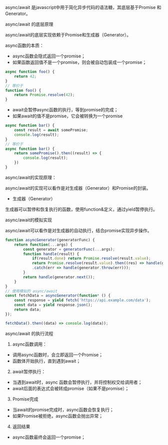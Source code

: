 async/await 是javascript中用于简化异步代码的语法糖，其底层基于Promise 和 Generator。

async/await 的底层原理

async/await的底层实现依赖于Promise和生成器（Generator）。

async函数的本质：
- async函数会隐式返回一个promise；
- 如果函数返回值不是一个promise，则会被自动包装成一个promise；

```js
async function foo() {
    return 42;
}
// 等价于
function foo() {
    return Promise.resolve(42);
}
```
- await会暂停async函数的执行，等到promise的完成；
- 如果await的值不是promise，它会被转换为一个promise
```js
async function bar() {
    const result = await somePromise;
    console.log(result);
}
// 等价于
async function bar() {
    return somePromise().then((result) => {
        console.log(result);
    })
}
```

async/await的实现原理：

async/await的实现可以看作是对生成器（Generator）和Promise的封装。

- 生成器（Generator）

生成器可以暂停和恢复执行的函数，使用function&定义，通过yield暂停执行。

async/await的模拟实现

async/await可以看作是对生成器的自动执行，结合promise实现异步操作。

```js
function asyncGenerator(generatorFunc) {
    return function(...args) {
        const generator = generatorFunc(...args);
        function handle(result) {
            if(result.done) return Promise.resolve(result.value);
            return Promise.resolve(result.value).then((res) => handle(generator.next(res)))
            .catch(err => handle(generator.throw(err)));
        }
        return handle(generator.next());
    }
}
// 使用模拟的 async/await
const fetchData = asyncGenerator(function* () {
    const response = yield fetch('https://api.example.com/data');
    const data = yield response.json();
    return data;
});

fetchData().then((data) => console.log(data));
```


async/await 的执行流程

1. async函数调用：

  - 调用async函数时，会立即返回一个Promise；
  - 函数体开始执行，直到遇到await；
2. await暂停执行：
  - 当遇到await时，async 函数会暂停执行，并将控制权交给调用者；
  - await后面的表达式会被转成promise（如果不是promise）；
3. Promise完成

  - 当await的promise完成时，async函数会恢复执行；
  - 如果Promise被拒绝，async函数会抛出异常；
4. 返回结果
  - async函数最终会返回一个promise；


